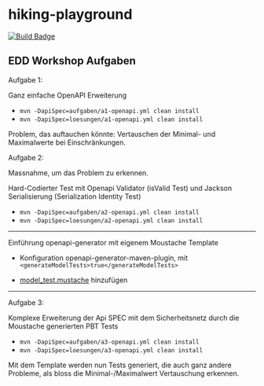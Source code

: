 # hiking-playground

[![Build Badge]](https://github.com/ERNICommunity/openapi-workshop/actions/workflows/maven.yml)

[Build Badge]: https://github.com/ERNICommunity/openapi-workshop/actions/workflows/maven.yml/badge.svg


## EDD Workshop Aufgaben

Aufgabe 1:

Ganz einfache OpenAPI Erweiterung

- `mvn -DapiSpec=aufgaben/a1-openapi.yml clean install`
- `mvn -DapiSpec=loesungen/a1-openapi.yml clean install`

Problem, das auftauchen könnte: Vertauschen der Minimal- und Maximalwerte bei Einschränkungen.  

Aufgabe 2:

Massnahme, um das Problem zu erkennen.

Hard-Codierter Test mit Openapi Validator (isValid Test) und Jackson Serialisierung (Serialization Identity Test)

- `mvn -DapiSpec=aufgaben/a2-openapi.yml clean install`
- `mvn -DapiSpec=loesungen/a2-openapi.yml clean install`

-----

Einführung openapi-generator mit eigenem Moustache Template

- Konfiguration openapi-generator-maven-plugin, mit `<generateModelTests>true</generateModelTests>`

- [model_test.mustache](../hiking-client-example/src/main/resources/templates/openapi/model_test.mustache) hinzufügen

-----

Aufgabe 3:

Komplexe Erweiterung der Api SPEC mit dem Sicherheitsnetz durch die Moustache generierten PBT Tests

- `mvn -DapiSpec=aufgaben/a3-openapi.yml clean install`
- `mvn -DapiSpec=loesungen/a3-openapi.yml clean install`

Mit dem Template werden nun Tests generiert, die auch ganz andere Probleme,
als bloss die Minimal-/Maximalwert Vertauschung erkennen.
